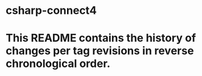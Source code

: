# csharp-connect4
# This README contains the history of changes per tag revisions in reverse chronological order.
# 
